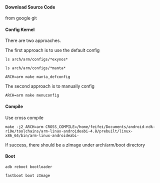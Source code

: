 #### Download Source Code

from google git

#### Config Kernel

There are two approaches.

The first approach is to use the default config

	ls arch/arm/configs/*exynos*
	
	ls arch/arm/configs/*manta*

	ARCH=arm make manta_defconfig

The second approach is to manually config

	ARCH=arm make menuconfig

#### Compile

Use cross compile

	make -j2 ARCH=arm CROSS_COMPILE=/home/feifei/Documents/android-ndk-r10e/toolchains/arm-linux-androideabi-4.8/prebuilt/linux-x86_64/bin/arm-linux-androideabi-

If success, there should be a zImage under arch/arm/boot directory

#### Boot

	adb reboot bootloader

	fastboot boot zImage
